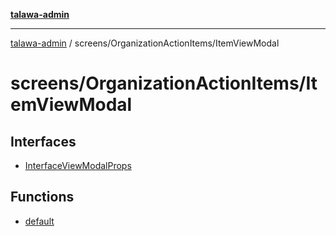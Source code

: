[**talawa-admin**](../../../README.md)

***

[talawa-admin](../../../modules.md) / screens/OrganizationActionItems/ItemViewModal

# screens/OrganizationActionItems/ItemViewModal

## Interfaces

- [InterfaceViewModalProps](interfaces/InterfaceViewModalProps.md)

## Functions

- [default](functions/default.md)
